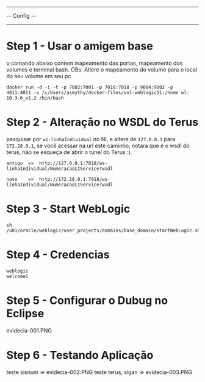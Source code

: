 
************************************
--            Config              --
************************************



# Step 1 - Usar o amigem base

o comando abaixo contem mapeamento das portas, mapeamento dos volumes e terminal bash. OBs: Altere o mapeamento do volume para o local do seu volume em seu pc.



	docker run -d -i -t -p 7002:7001 -p 7018:7018 -p 9004:9002 -p 4011:4011 -v /c/Users/asmythy/docker-files/vol-weblogic11:/home wl-10.3.6_v1.2 /bin/bash 



# Step 2 - Alteração no WSDL do Terus

pesquisar por `ws-linhaIndividual` no NI, e altere de `127.0.0.1` para `172.28.0.1`, se você acessar na url este caminho, notara que é o wsdl do terus, não se esqueça de abrir o tunel do Terus :).

	antigo  =>	http://127.0.0.1:7018/ws-linhaIndividual/NumeracaoLIService?wsdl

	novo 	=>	http://172.28.0.1:7018/ws-linhaIndividual/NumeracaoLIService?wsdl



# Step 3 - Start WebLogic

	sh /u01/oracle/weblogic/user_projects/domains/base_domain/startWebLogic.sh



# Step 4 - Credencias

	weblogic
	welcome1


# Step 5 - Configurar o Dubug no Eclipse

evidecia-001.PNG



# Step 6 - Testando Aplicação

teste sisnum 		=>		evidecia-002.PNG
teste terus, sigan 	=>		evidecia-003.PNG
